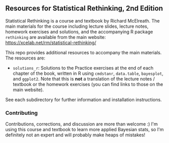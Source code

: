 ## Resources for Statistical Rethinking, 2nd Edition

Statistical Rethinking is a course and textbook by Richard McElreath. The main materials for the course including lecture slides, lecture notes, homework exercises and solutions, and the accompanying R package `rethinking` are available from the main website: https://xcelab.net/rm/statistical-rethinking/

This repo provides additional resources to accompany the main materials. The resources are:

* `solutions_r`: Solutions to the Practice exercises at the end of each chapter of the book, written in R using `cmdstanr`, `data.table`, `bayesplot`, and `ggplot2`. Note that this is **not** a translation of the lecture notes / textbook or the homework exercises (you can find links to those on the main website).

See each subdirectory for further information and installation instructions.

### Contributing

Contributions, corrections, and discussion are more than welcome :) I'm using this course and textbook to learn more applied Bayesian stats, so I'm definitely not an expert and will probably make heaps of mistakes!

